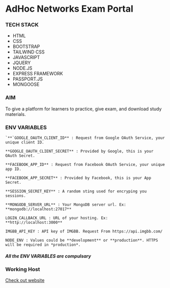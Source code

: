 # AdHoc Networks Exam Portal
### TECH STACK
* HTML
* CSS
* BOOTSTRAP
* TAILWIND CSS
* JAVASCRIPT
* JQUERY
* NODE.JS
* EXPRESS FRAMEWORK
* PASSPORT.JS
* MONGOOSE
### AIM
To give a platform for learners to practice, give exam, and download study materials.
### ENV VARIABLES
```
`**`GOOGLE_OAUTH_CLIENT_ID** : Request from Google OAuth Service, your unique client ID.
```
```
**GOOGLE_OAUTH_CLIENT_SECRET** : Provided by Google, this is your OAuth Secret.
```
```
**FACEBOOK_APP_ID** : Request from Facebook OAuth Service, your unique app ID.
```
```
**FACEBOOK_APP_SECRET** : Provided by Facebook, this is your App Secret.
```
```
**SESSION_SECRET_KEY** : A random sting used for encryping you sessions.
```
```
**MONGODB_SERVER_URL** : Your MongoDB server url. Ex: **mongodb://localhost:27017**
```
```
LOGIN_CALLBACK_URL : URL of your hosting. Ex: **http://localhost:3000**
```
```
IMGBB_API_KEY : API key of IMGBB. Request From https://api.imgbb.com/
```
```
NODE_ENV : Values could be **development** or **production**. HTTPS will be required in *production*.
```
##### All the ENV VARIABLES are compulsary
### Working Host
[Check out website](http://adhocexams.herokuapp.com/)
